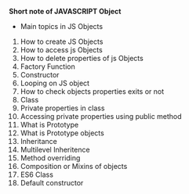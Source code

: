 **Short note of JAVASCRIPT Object**
- Main topics in JS Objects


1. How to create JS Objects
2. How to access js Objects
3. How to delete properties of js Objects
5. Factory Function
6. Constructor
7. Looping on JS object
8. How to check objects properties exits or not
9. Class
10. Private properties in class
11. Accessing private properties using public method
12. What is Prototype
13. What is Prototype objects
14. Inheritance 
15. Multilevel Inheritence
16. Method overriding
17. Composition or Mixins of objects
18. ES6 Class
19. Default constructor

